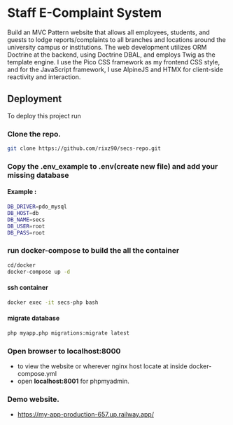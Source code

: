 # Staff E-Complaint System

Build an MVC Pattern website that allows all employees, students, and guests to lodge reports/complaints to all branches and locations around the university campus or institutions. The web development utilizes ORM Doctrine at the backend, using Doctrine DBAL, and employs Twig as the template engine. I use the Pico CSS framework as my frontend CSS style, and for the JavaScript framework, I use AlpineJS and HTMX for client-side reactivity and interaction.

## Deployment

To deploy this project run

### Clone the repo.

```bash
git clone https://github.com/rixz90/secs-repo.git
```

### Copy the .env_example to .env(create new file) and add your missing database

#### Example :

```bash
DB_DRIVER=pdo_mysql
DB_HOST=db
DB_NAME=secs
DB_USER=root
DB_PASS=root
```

### run docker-compose to build the all the container

```bash
cd/docker
docker-compose up -d
```

#### ssh container

```bash
docker exec -it secs-php bash
```

#### migrate database

```bash
php myapp.php migrations:migrate latest
```

### Open browser to **localhost:8000**

- to view the website or wherever nginx host locate at inside docker-compose.yml
- open **localhost:8001** for phpmyadmin.

### Demo website.

- https://my-app-production-657.up.railway.app/
